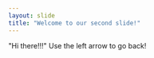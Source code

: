 ```yaml
---
layout: slide
title: "Welcome to our second slide!"
---
```

"Hi there!!!"
Use the left arrow to go back!
